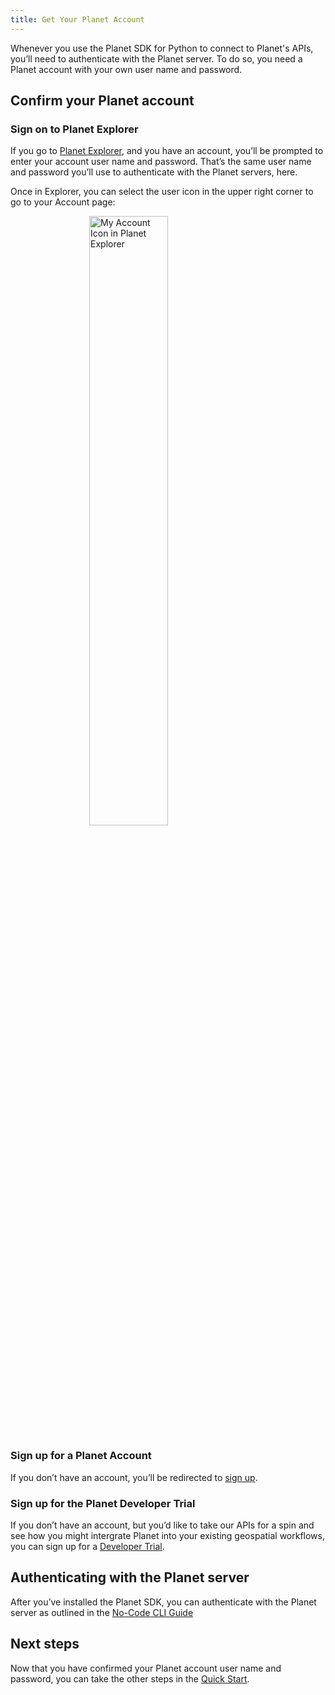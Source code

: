 ```yaml
---
title: Get Your Planet Account
---
```


Whenever you use the Planet SDK for Python to connect to Planet's APIs, you’ll need to authenticate with the Planet server. To do so, you need a Planet account with your own user name and password.

## Confirm your Planet account

### Sign on to Planet Explorer

If you go to <a href="https://www.planet.com/explorer/#" target="_blank" >Planet Explorer</a>, and you have an account, you’ll be prompted to enter your account user name and password. That’s the same user name and password you’ll use to authenticate with the Planet servers, here.

Once in Explorer, you can select the user icon in the upper right corner to go to your Account page:

<!-- img HTML tag src is generated in an index.html file with a folder name created from this filename. So there are 2 nodes to climb in order to be at the level of the /img folder. -->
<img src="../../img/my-account-in-planet-explorer.png"
     style="
     display: block;
     margin-left: auto;
     margin-right: auto;
     width:50%;
     "
     alt="My Account Icon in Planet Explorer" >

### Sign up for a Planet Account

If you don’t have an account, you’ll be redirected to <a href="https://www.planet.com/explorer/?signup" target="_blank">sign up</a>.

### Sign up for the Planet Developer Trial

If you don’t have an account, but you’d like to take our APIs for a spin and see how you might intergrate Planet into your existing geospatial workflows, you can sign up for a <a href="https://developers.planet.com/devtrial/" target="_blank">Developer Trial</a>.

## Authenticating with the Planet server

After you’ve installed the Planet SDK, you can authenticate with the Planet server as outlined in the [No-Code CLI Guide](../../cli/cli-guide/#authentication)

## Next steps

Now that you have confirmed your Planet account user name and password, you can take the other steps in the [Quick Start](quick-start-guide). 


